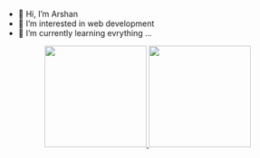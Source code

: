 - 👋 Hi, I’m Arshan
- 👀 I’m interested in web development
- 🌱 I’m currently learning evrything ...

<p align="center">
<a href="https://github.com/ars1384">
  <img height="180em" src="https://github-readme-stats-eight-theta.vercel.app/api?username=ars1384&show_icons=true&theme=algolia&include_all_commits=true&count_private=true"/>
  <img height="180em" src="https://github-readme-stats-eight-theta.vercel.app/api/top-langs/?username=ars1384&layout=compact&langs_count=12&theme=algolia"/>
</a>
</p>

<!---
ars1384/ars1384 is a ✨ special ✨ repository because its `README.md` (this file) appears on your GitHub profile.
You can click the Preview link to take a look at your changes.
--->
